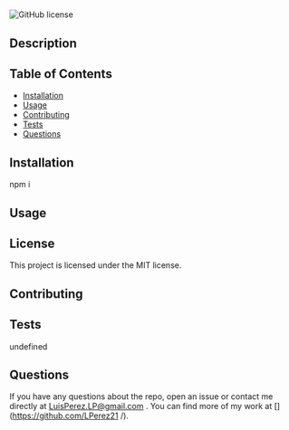 # 
  ![GitHub license](https://img.shields.io/badge/license-MIT-blue.svg)

  ## Description
  

  ## Table of Contents
  * [Installation](#installation)
  * [Usage](#usage)
  * [Contributing](#contributing)
  * [Tests](#tests)
  * [Questions](#questions)
  
  ## Installation
  npm i

  ## Usage
  
  ## License
This project is licensed under the MIT license.

  ## Contributing
  

  ## Tests
  undefined

  ## Questions
  If you have any questions about the repo, open an issue or contact me directly at LuisPerez.LP@gmail.com . You can find more of my work at [](https://github.com/LPerez21 /).

